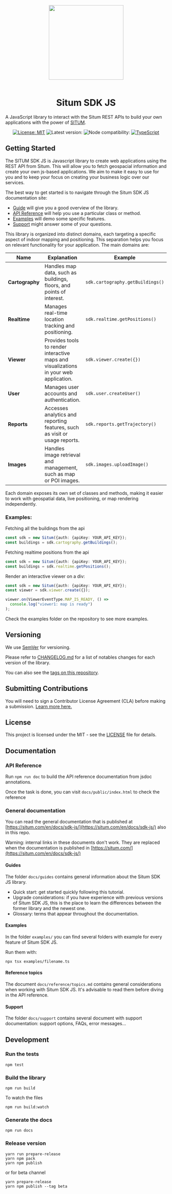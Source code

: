 <p align="center"> <img width="233" src="https://situm.com/wp-content/themes/situm/img/logo-situm.svg" style="margin-bottom:1rem" /> <h1 align="center">Situm SDK JS</h1> </p>

<p align="center" style="text-align:center">

A JavaScript library to interact with the Situm REST APIs to build your own applications with the power of
[SITUM](https://www.situm.com/).

</p>

<div align="center" style="text-align:center">

[![License: MIT](https://img.shields.io/badge/License-MIT-blue.svg)](https://opensource.org/licenses/MIT)
![Latest version:](https://img.shields.io/npm/v/@situm/sdk-js/latest)
![Node compatibility:](https://img.shields.io/node/v/@situm/sdk-js)
[![TypeScript](https://badges.frapsoft.com/typescript/code/typescript.svg?v=101)](https://github.com/ellerbrock/typescript-badges/)

</div>

## Getting Started

The SITUM SDK JS is Javascript library to create web applications using the REST API from Situm. This will allow you to fetch geospacial information and create your own js-based applications. We aim to make it easy to use for you and to keep your focus on creating your business logic over our services.

The best way to get started is to navigate through the Situm SDK JS documentation site:

- [Guide](https://situm.com/docs/websdk-javascript-sdk-quickstart-guide/) will give you a good overview of the library.
- [API Reference](https://developers.situm.com/sdk_documentation/sdk-js/index.html) will help you use a particular class or method.
- [Examples](https://github.com/situmtech/situm-sdk-js/tree/main/examples) will demo some specific features.
- [Support](https://situm.com/en/docs/) might answer some of your questions.

This library is organized into distinct domains, each targeting a specific aspect of indoor mapping and positioning. This separation helps you focus on relevant functionality for your application. The main domains are:

| Name           | Explanation                                                                 | Example                                 |
|----------------|-----------------------------------------------------------------------------|-----------------------------------------|
| **Cartography**| Handles map data, such as buildings, floors, and points of interest.        | `sdk.cartography.getBuildings()`        |
| **Realtime**   | Manages real-time location tracking and positioning.                        | `sdk.realtime.getPositions()`           |
| **Viewer**     | Provides tools to render interactive maps and visualizations in your web application. | `sdk.viewer.create({})`           |
| **User**       | Manages user accounts and authentication.                                   | `sdk.user.createUser()`                 |
| **Reports**    | Accesses analytics and reporting features, such as visit or usage reports.  | `sdk.reports.getTrajectory()`         |
| **Images**     | Handles image retrieval and management, such as map or POI images.          | `sdk.images.uploadImage()`         |

Each domain exposes its own set of classes and methods, making it easier to work with geospatial data, live positioning, or map rendering independently.


### Examples:

Fetching all the buildings from the api
```typescript
const sdk = new Situm({auth: {apiKey: YOUR_API_KEY});
const buildings = sdk.cartography.getBuildings();
```

Fetching realtime positions from the api
```typescript
const sdk = new Situm({auth: {apiKey: YOUR_API_KEY});
const buildings = sdk.realtime.getPositions();
```

Render an interactive viewer on a div:
```typescript
const sdk = new Situm({auth: {apiKey: YOUR_API_KEY});
const viewer = sdk.viewer.create({});

viewer.on(ViewerEventType.MAP_IS_READY, () =>
  console.log("viewer1: map is ready")
);
```

Check the examples folder on the repository to see more examples.

## Versioning

We use [SemVer](http://semver.org/) for versioning.

Please refer to [CHANGELOG.md](CHANGELOG.md) for a list of notables changes for each version of the library.

You can also see the [tags on this repository](https://github.com/situmtech/situm-sdk-js/tags).

## Submitting Contributions

You will need to sign a Contributor License Agreement (CLA) before making a submission. [Learn more here.](https://situm.com/contributions/)

## License

This project is licensed under the MIT - see the [LICENSE](LICENSE) file for details.

## Documentation

### API Reference

Run `npm run doc` to build the API reference documentation from jsdoc annotations.

Once the task is done, you can visit `docs/public/index.html` to check the reference

### General documentation

You can read the general documentation that is published at [https://situm.com/en/docs/sdk-js/](https://situm.com/en/docs/sdk-js/) also in this repo.

Warning: internal links in these documents don't work. They are replaced when the documentation is published in [https://situm.com/](https://situm.com/en/docs/sdk-js/)

#### Guides

The folder `docs/guides` contains general information about the Situm SDK JS library.

- Quick start: get started quickly following this tutorial.
- Upgrade considerations: if you have experience with previous versions of Situm SDK JS, this is the place to learn the differences between the former library and the newest one.
- Glossary: terms that appear throughout the documentation.

#### Examples

In the folder `examples/` you can find several folders with example for every feature of Situm SDK JS.

Run them with:

```
npx tsx examples/filename.ts
```

#### Reference topics

The document `docs/reference/topics.md` contains general considerations when working with Situm SDK JS. It's advisable to read them before diving in the API reference.

#### Support

The folder `docs/support` contains several document with support documentation: support options, FAQs, error messages...

## Development

### Run the tests

```
npm test
```

### Build the library

```
npm run build
```

To watch the files

```
npm run build:watch
```

### Generate the docs

```
npm run docs
```

### Release version

```
yarn run prepare-release
yarn npm pack
yarn npm publish
```

or for beta channel

```
yarn prepare-release
yarn npm publish --tag beta
```
